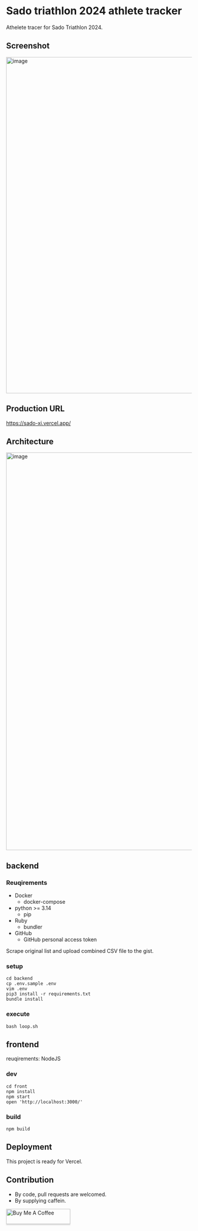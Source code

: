 # Sado triathlon 2024 athlete tracker

Athelete tracer for Sado Triathlon 2024.

## Screenshot


<img width="909" alt="image" src="https://github.com/user-attachments/assets/2f4c2ea9-1163-4c82-9e47-bf0bb043c388">

## Production URL

https://sado-xi.vercel.app/

## Architecture

<img width="1075" alt="image" src="https://github.com/user-attachments/assets/c2451edf-6dec-4597-b734-b668fe8b4f2f">

## backend

### Reuqirements

- Docker
  - docker-compose
- python >= 3.14
  - pip
- Ruby
  - bundler
- GitHub
  - GitHub personal access token


Scrape original list and upload combined CSV file to the gist.

### setup
```
cd backend
cp .env.sample .env
vim .env
pip3 install -r requirements.txt
bundle install
```

### execute
```
bash loop.sh
```



## frontend


reuqirements: NodeJS


### dev
```
cd front
npm install
npm start
open 'http://localhost:3000/'
```


### build

```
npm build
```

## Deployment

This project is ready for Vercel.

## Contribution

- By code, pull requests are welcomed.
- By supplying caffein.

<a href="https://www.buymeacoffee.com/matsubokkuri" target="_blank"><img src="https://www.buymeacoffee.com/assets/img/custom_images/orange_img.png" alt="Buy Me A Coffee" style="height: 41px !important;width: 174px !important;box-shadow: 0px 3px 2px 0px rgba(190, 190, 190, 0.5) !important;-webkit-box-shadow: 0px 3px 2px 0px rgba(190, 190, 190, 0.5) !important;" ></a>

